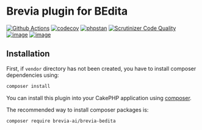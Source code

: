 # Brevia plugin for BEdita
[![Github Actions](https://github.com/brevia-ai/brevia-bedita/workflows/php/badge.svg)](https://github.com/brevia-ai/brevia-bedita/actions?query=workflow%3Aphp)
[![codecov](https://codecov.io/gh/brevia-ai/brevia-bedita/branch/main/graph/badge.svg)](https://codecov.io/gh/brevia-ai/brevia-bedita)
[![phpstan](https://img.shields.io/badge/PHPStan-level%205-brightgreen.svg)](https://phpstan.org)
[![Scrutinizer Code Quality](https://scrutinizer-ci.com/g/brevia-ai/brevia-bedita/badges/quality-score.png?b=main)](https://scrutinizer-ci.com/g/brevia-ai/brevia-bedita/?branch=main)
[![image](https://img.shields.io/packagist/v/brevia-ai/brevia-bedita.svg?label=stable)](https://packagist.org/packages/brevia-ai/brevia-bedita)
[![image](https://img.shields.io/badge/License-LGPL_v3-orange.svg)](https://github.com/brevia-ai/brevia-bedita/blob/main/LICENSE.LGPL)

## Installation

First, if `vendor` directory has not been created, you have to install composer dependencies using:

```bash
composer install
```

You can install this plugin into your CakePHP application using [composer](http://getcomposer.org).

The recommended way to install composer packages is:

```bash
composer require brevia-ai/brevia-bedita
```
